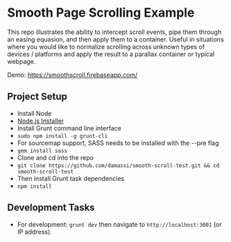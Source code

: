 Smooth Page Scrolling Example
=============================

This repo illustrates the ability to intercept scroll events, pipe them through an easing equasion, and then apply them to a container.  Useful in situations where you would like to normalize scrolling across unknown types of devices / platforms and apply the result to a parallax container or typical webpage.

Demo:  https://smoothscroll.firebaseapp.com/

Project Setup
-------------
- Install Node
 - [Node.js Installer](http://nodejs.org/)
- Install Grunt command line interface
 - `sudo npm install -g grunt-cli`
- For sourcemap support, SASS needs to be installed with the --pre flag
 - `gem install sass`
- Clone and cd into the repo
 - `git clone https://github.com/damassi/smooth-scroll-test.git && cd smooth-scroll-test`
- Then install Grunt task dependencies
 - `npm install`

Development Tasks
-----------------

- For development: `grunt dev` then navigate to `http://localhost:3001` (or IP address).
